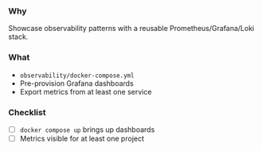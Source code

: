 ### Why
Showcase observability patterns with a reusable Prometheus/Grafana/Loki stack.

### What
- `observability/docker-compose.yml`
- Pre-provision Grafana dashboards
- Export metrics from at least one service

### Checklist
- [ ] `docker compose up` brings up dashboards
- [ ] Metrics visible for at least one project